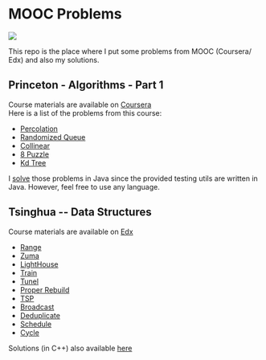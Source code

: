 # MOOC Problems  
![](http://miaozn.github.io/misc/img/mooc.jpg)    

This repo is the place where I put some problems from MOOC (Coursera/ Edx) and also my solutions.  

## Princeton - Algorithms - Part 1
Course materials are available on [Coursera](https://www.coursera.org/learn/algorithms-part1)   
Here is a list of the problems from this course:
- [Percolation](http://htmlpreview.github.com/?https://github.com/miaozn/MOOC/blob/master/princeton-algs-part-1/assignments/percolation.html)
- [Randomized Queue](http://htmlpreview.github.com/?https://github.com/miaozn/MOOC/blob/master/princeton-algs-part-1/assignments/queues.html)
- [Collinear](http://htmlpreview.github.com/?https://github.com/miaozn/MOOC/blob/master/princeton-algs-part-1/assignments/collinear.html)
- [8 Puzzle](http://htmlpreview.github.com/?https://github.com/miaozn/MOOC/blob/master/princeton-algs-part-1/assignments/8puzzle.html)
- [Kd Tree](http://htmlpreview.github.com/?https://github.com/miaozn/MOOC/blob/master/princeton-algs-part-1/assignments/kdtree.html)  
    
I [solve](https://github.com/miaozn/MOOC/tree/master/princeton-algs-part-1/solutions) those problems in Java since the provided testing utils are written in Java. However, feel free to use any language.  
## Tsinghua -- Data Structures
Course materials are available on [Edx](https://www.edx.org/course/subject/computer-science)  
- [Range](https://github.com/miaozn/MOOC/blob/master/tsinghua-ds/problems/pa1-0.md)  
- [Zuma](https://github.com/miaozn/MOOC/blob/master/tsinghua-ds/problems/pa1-1.md)  
- [LightHouse](https://github.com/miaozn/MOOC/blob/master/tsinghua-ds/problems/pa1-2.md)  
- [Train](https://github.com/miaozn/MOOC/blob/master/tsinghua-ds/problems/pa2-0.md)  
- [Tunel](https://github.com/miaozn/MOOC/blob/master/tsinghua-ds/problems/pa2-1.md)  
- [Proper Rebuild](https://github.com/miaozn/MOOC/blob/master/tsinghua-ds/problems/pa2-2.md)  
- [TSP](https://github.com/miaozn/MOOC/blob/master/tsinghua-ds/problems/pa3-0.md)  
- [Broadcast](https://github.com/miaozn/MOOC/blob/master/tsinghua-ds/problems/pa3-1.md)  
- [Deduplicate](https://github.com/miaozn/MOOC/blob/master/tsinghua-ds/problems/pa3-2.md)  
- [Schedule](https://github.com/miaozn/MOOC/blob/master/tsinghua-ds/problems/pa4-0.md)  
- [Cycle](https://github.com/miaozn/MOOC/blob/master/tsinghua-ds/problems/pa4-1.md)   

Solutions (in C++) also available [here](https://github.com/miaozn/MOOC/tree/master/tsinghua-ds/solutions)
